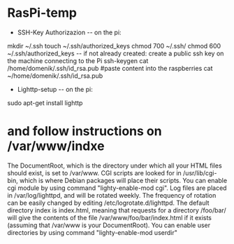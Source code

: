 RasPi-temp
==========

- SSH-Key Authorizazion
-- on the pi:

mkdir ~/.ssh
touch ~/.ssh/authorized_keys
chmod 700 ~/.ssh/
chmod 600 ~/.ssh/authorized_keys
-- if not already created: create a public ssh key on the machine connecting to the Pi
ssh-keygen
cat /home/domenik/.ssh/id_rsa.pub             #paste content into the raspberries cat ~/home/domenik/.ssh/id_rsa.pub


- Lighttp-setup
-- on the pi:

sudo apt-get install lighttp
# and follow instructions on /var/www/indxe
The DocumentRoot, which is the directory under which all your HTML files should exist, is set to /var/www.
CGI scripts are looked for in /usr/lib/cgi-bin, which is where Debian packages will place their scripts. You can enable cgi module by using command "lighty-enable-mod cgi".
Log files are placed in /var/log/lighttpd, and will be rotated weekly. The frequency of rotation can be easily changed by editing /etc/logrotate.d/lighttpd.
The default directory index is index.html, meaning that requests for a directory /foo/bar/ will give the contents of the file /var/www/foo/bar/index.html if it exists (assuming that /var/www is your DocumentRoot).
You can enable user directories by using command "lighty-enable-mod userdir"
